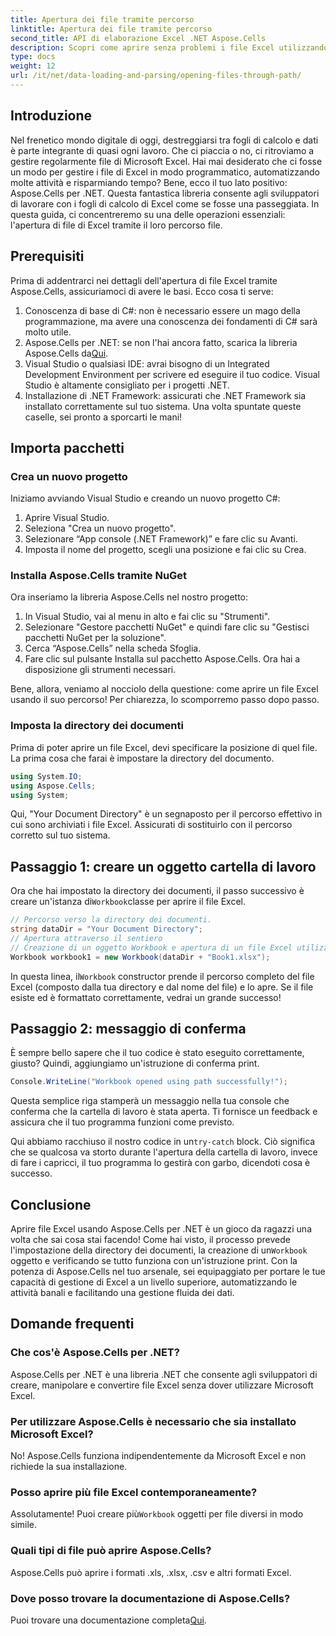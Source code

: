 ```yaml
---
title: Apertura dei file tramite percorso
linktitle: Apertura dei file tramite percorso
second_title: API di elaborazione Excel .NET Aspose.Cells
description: Scopri come aprire senza problemi i file Excel utilizzando Aspose.Cells per .NET con questa guida dettagliata passo dopo passo.
type: docs
weight: 12
url: /it/net/data-loading-and-parsing/opening-files-through-path/
---
```

## Introduzione
Nel frenetico mondo digitale di oggi, destreggiarsi tra fogli di calcolo e dati è parte integrante di quasi ogni lavoro. Che ci piaccia o no, ci ritroviamo a gestire regolarmente file di Microsoft Excel. Hai mai desiderato che ci fosse un modo per gestire i file di Excel in modo programmatico, automatizzando molte attività e risparmiando tempo? Bene, ecco il tuo lato positivo: Aspose.Cells per .NET. Questa fantastica libreria consente agli sviluppatori di lavorare con i fogli di calcolo di Excel come se fosse una passeggiata. In questa guida, ci concentreremo su una delle operazioni essenziali: l'apertura di file di Excel tramite il loro percorso file.
## Prerequisiti
 
Prima di addentrarci nei dettagli dell'apertura di file Excel tramite Aspose.Cells, assicuriamoci di avere le basi. Ecco cosa ti serve:
1. Conoscenza di base di C#: non è necessario essere un mago della programmazione, ma avere una conoscenza dei fondamenti di C# sarà molto utile.
2.  Aspose.Cells per .NET: se non l'hai ancora fatto, scarica la libreria Aspose.Cells da[Qui](https://releases.aspose.com/cells/net/).
3. Visual Studio o qualsiasi IDE: avrai bisogno di un Integrated Development Environment per scrivere ed eseguire il tuo codice. Visual Studio è altamente consigliato per i progetti .NET.
4. Installazione di .NET Framework: assicurati che .NET Framework sia installato correttamente sul tuo sistema.
Una volta spuntate queste caselle, sei pronto a sporcarti le mani!
## Importa pacchetti
### Crea un nuovo progetto
Iniziamo avviando Visual Studio e creando un nuovo progetto C#:
1. Aprire Visual Studio.
2. Seleziona "Crea un nuovo progetto".
3. Selezionare “App console (.NET Framework)” e fare clic su Avanti.
4. Imposta il nome del progetto, scegli una posizione e fai clic su Crea.
### Installa Aspose.Cells tramite NuGet
Ora inseriamo la libreria Aspose.Cells nel nostro progetto:
1. In Visual Studio, vai al menu in alto e fai clic su "Strumenti".
2. Selezionare "Gestore pacchetti NuGet" e quindi fare clic su "Gestisci pacchetti NuGet per la soluzione".
3. Cerca “Aspose.Cells” nella scheda Sfoglia.
4. Fare clic sul pulsante Installa sul pacchetto Aspose.Cells. 
Ora hai a disposizione gli strumenti necessari.

Bene, allora, veniamo al nocciolo della questione: come aprire un file Excel usando il suo percorso! Per chiarezza, lo scomporremo passo dopo passo.
### Imposta la directory dei documenti
Prima di poter aprire un file Excel, devi specificare la posizione di quel file. La prima cosa che farai è impostare la directory del documento.

```csharp
using System.IO;
using Aspose.Cells;
using System;
```

Qui, "Your Document Directory" è un segnaposto per il percorso effettivo in cui sono archiviati i file Excel. Assicurati di sostituirlo con il percorso corretto sul tuo sistema. 
## Passaggio 1: creare un oggetto cartella di lavoro 
 Ora che hai impostato la directory dei documenti, il passo successivo è creare un'istanza di`Workbook`classe per aprire il file Excel.

```csharp
// Percorso verso la directory dei documenti.
string dataDir = "Your Document Directory";
// Apertura attraverso il sentiero
// Creazione di un oggetto Workbook e apertura di un file Excel utilizzando il relativo percorso file
Workbook workbook1 = new Workbook(dataDir + "Book1.xlsx");
```

 In questa linea, il`Workbook` constructor prende il percorso completo del file Excel (composto dalla tua directory e dal nome del file) e lo apre. Se il file esiste ed è formattato correttamente, vedrai un grande successo!
## Passaggio 2: messaggio di conferma
È sempre bello sapere che il tuo codice è stato eseguito correttamente, giusto? Quindi, aggiungiamo un'istruzione di conferma print.

```csharp
Console.WriteLine("Workbook opened using path successfully!");
```

Questa semplice riga stamperà un messaggio nella tua console che conferma che la cartella di lavoro è stata aperta. Ti fornisce un feedback e assicura che il tuo programma funzioni come previsto.

 Qui abbiamo racchiuso il nostro codice in un`try-catch` block. Ciò significa che se qualcosa va storto durante l'apertura della cartella di lavoro, invece di fare i capricci, il tuo programma lo gestirà con garbo, dicendoti cosa è successo.
## Conclusione
Aprire file Excel usando Aspose.Cells per .NET è un gioco da ragazzi una volta che sai cosa stai facendo! Come hai visto, il processo prevede l'impostazione della directory dei documenti, la creazione di un`Workbook` oggetto e verificando se tutto funziona con un'istruzione print. Con la potenza di Aspose.Cells nel tuo arsenale, sei equipaggiato per portare le tue capacità di gestione di Excel a un livello superiore, automatizzando le attività banali e facilitando una gestione fluida dei dati.
## Domande frequenti
### Che cos'è Aspose.Cells per .NET?
Aspose.Cells per .NET è una libreria .NET che consente agli sviluppatori di creare, manipolare e convertire file Excel senza dover utilizzare Microsoft Excel.
### Per utilizzare Aspose.Cells è necessario che sia installato Microsoft Excel?
No! Aspose.Cells funziona indipendentemente da Microsoft Excel e non richiede la sua installazione.
### Posso aprire più file Excel contemporaneamente?
 Assolutamente! Puoi creare più`Workbook` oggetti per file diversi in modo simile.
### Quali tipi di file può aprire Aspose.Cells?
Aspose.Cells può aprire i formati .xls, .xlsx, .csv e altri formati Excel.
### Dove posso trovare la documentazione di Aspose.Cells?
Puoi trovare una documentazione completa[Qui](https://reference.aspose.com/cells/net/).